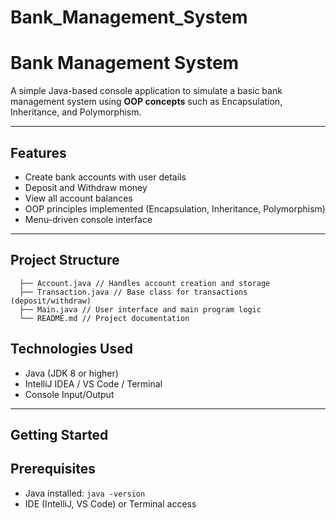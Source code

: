 # Bank_Management_System
# Bank Management System

A simple Java-based console application to simulate a basic bank management system using **OOP concepts** such as Encapsulation, Inheritance, and Polymorphism.

---

##  Features

- Create bank accounts with user details
- Deposit and Withdraw money
- View all account balances
- OOP principles implemented (Encapsulation, Inheritance, Polymorphism)
- Menu-driven console interface

---

##  Project Structure
      ├── Account.java // Handles account creation and storage 
      ├── Transaction.java // Base class for transactions (deposit/withdraw) 
      ├── Main.java // User interface and main program logic 
      └── README.md // Project documentation

##  Technologies Used

- Java (JDK 8 or higher)
- IntelliJ IDEA / VS Code / Terminal
- Console Input/Output

---

##  Getting Started

##  Prerequisites

- Java installed: `java -version`
- IDE (IntelliJ, VS Code) or Terminal access
      

